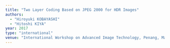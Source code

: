 ```yaml
---
title: "Two Layer Coding Based on JPEG 2000 for HDR Images"
authors:
  - "Hiroyuki KOBAYASHI"
  - "Hitoshi KIYA"
year: 2017
type: "international"
venue: "International Workshop on Advanced Image Technology, Penang, Malaysia, 2017-01-08."
---
```

